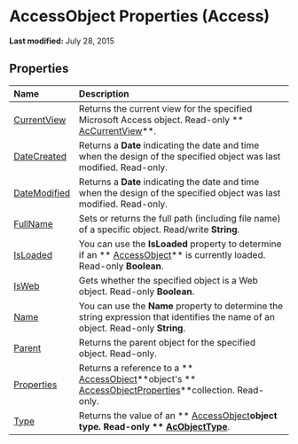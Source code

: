 
# AccessObject Properties (Access)

 **Last modified:** July 28, 2015


## Properties



|**Name**|**Description**|
|:-----|:-----|
| [CurrentView](d957f544-9619-be5c-dfce-c6962ba24655.md)|Returns the current view for the specified Microsoft Access object. Read-only  ** [AcCurrentView](1df75bec-f24b-6f53-3af5-bea736fc2df6.md)**.|
| [DateCreated](68a6fd13-2831-386f-0328-274e43219578.md)|Returns a  **Date** indicating the date and time when the design of the specified object was last modified. Read-only.|
| [DateModified](a5392776-febe-de09-103d-2d2683f2d0bf.md)|Returns a  **Date** indicating the date and time when the design of the specified object was last modified. Read-only.|
| [FullName](9e6d2249-893e-8b0f-87b8-c427e6d89927.md)|Sets or returns the full path (including file name) of a specific object. Read/write  **String**.|
| [IsLoaded](5e68398c-8a95-f3e1-87ec-e2d637f34429.md)|You can use the  **IsLoaded** property to determine if an ** [AccessObject](8a770b33-5bff-120a-6707-ca214ee5ced3.md)** is currently loaded. Read-only **Boolean**.|
| [IsWeb](57fa0b00-6f1b-b865-a697-b6d3fdd03f82.md)|Gets whether the specified object is a Web object. Read-only  **Boolean**.|
| [Name](e58b445b-c69e-599a-7396-72a77113e226.md)|You can use the  **Name** property to determine the string expression that identifies the name of an object. Read-only **String**.|
| [Parent](3db6009b-6c7e-65de-4033-1d592b122887.md)|Returns the parent object for the specified object. Read-only.|
| [Properties](bfcf6d0a-3a1f-bd50-76c1-84a40b5dd769.md)|Returns a reference to a  ** [AccessObject](8a770b33-5bff-120a-6707-ca214ee5ced3.md)**object's  ** [AccessObjectProperties](2df86891-6038-d147-2a32-f1c77b841067.md)**collection. Read-only.|
| [Type](205384a2-13da-d4b7-ed6e-741fb21f24c0.md)|Returns the value of an  ** [AccessObject](8a770b33-5bff-120a-6707-ca214ee5ced3.md)**object type. Read-only  ** [AcObjectType](157a8d35-2b27-4f62-8e74-525043f6ec71.md)**.|
